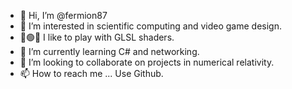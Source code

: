 - 👋 Hi, I’m @fermion87
- 👀 I’m interested in scientific computing and video game design.
- 🔴🟢🔵 I like to play with GLSL shaders.
- 🌱 I’m currently learning C# and networking.
- 💞️ I’m looking to collaborate on projects in numerical relativity.
- 📫 How to reach me ... Use Github.

<!---
fermion87/fermion87 is a ✨ special ✨ repository because its `README.md` (this file) appears on your GitHub profile.
You can click the Preview link to take a look at your changes.
--->
